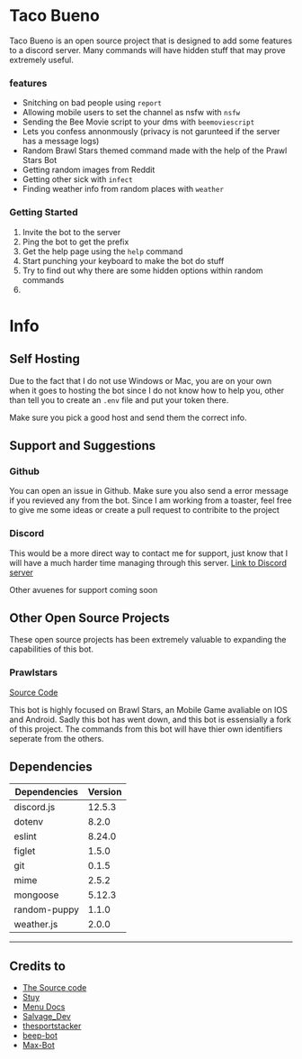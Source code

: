 # Taco Bueno

Taco Bueno is an open source project that is designed to add some features to a discord server. Many commands will have hidden stuff that may prove extremely useful.

### features

- Snitching on bad people using `report`
- Allowing mobile users to set the channel as nsfw with `nsfw`
- Sending the Bee Movie script to your dms with `beemoviescript`
- Lets you confess annonmously (privacy is not garunteed if the server has a message logs)
- Random Brawl Stars themed command made with the help of the Prawl Stars Bot
- Getting random images from Reddit
- Getting other sick with `infect`
- Finding weather info from random places with `weather`

### Getting Started

1) Invite the bot to the server
2) Ping the bot to get the prefix
3) Get the help page using the `help` command
4) Start punching your keyboard to make the bot do stuff
5) Try to find out why there are some hidden options within random commands
6) 
# Info 
## Self Hosting

Due to the fact that I do not use Windows or Mac, you are on your own when it goes to hosting the bot since I do not know how to help you, other than tell you to create an `.env` file and put your token there.

Make sure you pick a good host and send them the correct info.

## Support and Suggestions

###  Github
You can open an issue in Github. Make sure you also send a error message if you revieved any from the bot. Since I am working from a toaster, feel free to give me some ideas or create a pull request to contribite to the project
### Discord
This would be a more direct way to contact me for support, just know that I will have a much harder time managing through this server.
[Link to Discord server](https://discord.gg/EGPC2Js)


Other avuenes for support coming soon


## Other Open Source Projects
These open source projects has been extremely valuable to expanding the capabilities of this bot.

### Prawlstars
[Source Code](https://glitch.com/edit/#!/prawl-stars-gayme?path=server.js%3A1%3A0https://glitch.com/edit/#!/prawl-stars-gayme?path=server.js%3A1%3A0)

This bot is highly focused on Brawl Stars, an Mobile Game avaliable on IOS and Android. Sadly this bot has went down, and this bot is essensially a fork of this project. The commands from this bot will have thier own identifiers seperate from the others.
## Dependencies

| Dependencies | Version |
|--------------|---------|
| discord.js   | 12.5.3  |
| dotenv       | 8.2.0   |
| eslint       | 8.24.0  |
| figlet       | 1.5.0   |
| git          | 0.1.5   |
| mime         | 2.5.2   |
| mongoose     | 5.12.3  |
| random-puppy | 1.1.0   |
| weather.js   | 2.0.0   |


----
## Credits to
- [The Source code](https://www.youtube.com/channel/UCNXt2MrZaqfIBknamqwzeXA)
- [Stuy](https://www.youtube.com/user/DatAdam93/featured) 
- [Menu Docs](https://www.youtube.com/channel/UCpGGFqJP9vYvzFudqnQ-6IA/featured) 
- [Salvage_Dev](https://www.youtube.com/channel/UC7-pjRSGoNEMoIujwOH2Mhw/featured) 
- [thesportstacker](https://www.youtube.com/c/AnonymousSportStacker)
- [beep-bot](https://github.com/MikalMirkas/beep-bot#beep-bot)
- [Max-Bot](https://github.com/beCoditive/Max-Bot#max-bot-v255)
